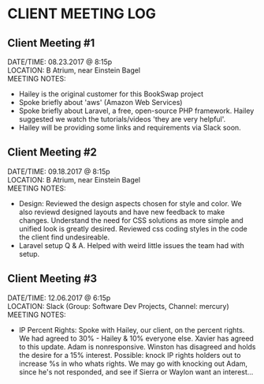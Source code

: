 # CLIENT MEETING LOG
## Client Meeting #1  
DATE/TIME: 08.23.2017 @ 8:15p  
LOCATION: B Atrium, near Einstein Bagel  
MEETING NOTES:  
* Hailey is the original customer for this BookSwap project
* Spoke briefly about 'aws' (Amazon Web Services)
* Spoke briefly about Laravel, a free, open-source PHP framework. Hailey suggested we watch the tutorials/videos 'they are very helpful'.
* Hailey will be providing some links and requirements via Slack soon. 

## Client Meeting #2  
DATE/TIME: 09.18.2017 @ 8:15p  
LOCATION: B Atrium, near Einstein Bagel  
MEETING NOTES:  
* Design: Reviewed the design aspects chosen for style and color. We also reviewd designed layouts and have new feedback to make changes.  Understand the need for CSS solutions as more simple and unified look is greatly desired. Reviewed css coding styles in the code the client find undesireable.
* Laravel setup Q & A. Helped with weird little issues the team had with setup.

## Client Meeting #3  
DATE/TIME: 12.06.2017 @ 6:15p  
LOCATION: Slack (Group: Software Dev Projects, Channel: mercury)  
MEETING NOTES:  
* IP Percent Rights: Spoke with Hailey, our client, on the percent rights. We had agreed to 30% - Hailey & 10% everyone else. Xavier has agreed to this update. Adam is nonresponsive. Winston has disagreed and holds the desire for a 15% interest. Possible: knock IP rights holders out to increase %s in who whats rights. We may go with knocking out Adam, since he's not responded, and see if Sierra or Waylon want an interest... 
